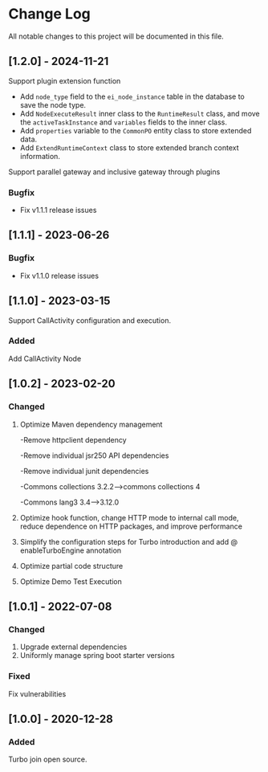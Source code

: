 
# Change Log

All notable changes to this project will be documented in this file.

## [1.2.0] - 2024-11-21

Support plugin extension function
   - Add `node_type` field to the `ei_node_instance` table in the database to save the node type.
   - Add `NodeExecuteResult` inner class to the `RuntimeResult` class, and move the `activeTaskInstance` and `variables` fields to the inner class.
   - Add `properties` variable to the `CommonPO` entity class to store extended data.
   - Add `ExtendRuntimeContext` class to store extended branch context information.

Support parallel gateway and inclusive gateway through plugins

### Bugfix
- Fix v1.1.1 release issues

## [1.1.1] - 2023-06-26
### Bugfix
- Fix v1.1.0 release issues


## [1.1.0] - 2023-03-15

Support CallActivity configuration and execution.

### Added

Add CallActivity Node

## [1.0.2] - 2023-02-20

### Changed

1. Optimize Maven dependency management

    -Remove httpclient dependency
    
    -Remove individual jsr250 API dependencies

    -Remove individual junit dependencies

    -Commons collections 3.2.2-->commons collections 4
    
    -Commons lang3 3.4-->3.12.0

2. Optimize hook function, change HTTP mode to internal call mode, reduce dependence on HTTP packages, and improve performance

3. Simplify the configuration steps for Turbo introduction and add @ enableTurboEngine annotation

4. Optimize partial code structure

5. Optimize Demo Test Execution

## [1.0.1] -  2022-07-08

### Changed

1. Upgrade external dependencies
2. Uniformly manage spring boot starter versions

### Fixed

Fix vulnerabilities

## [1.0.0] - 2020-12-28

### Added

Turbo join open source.

